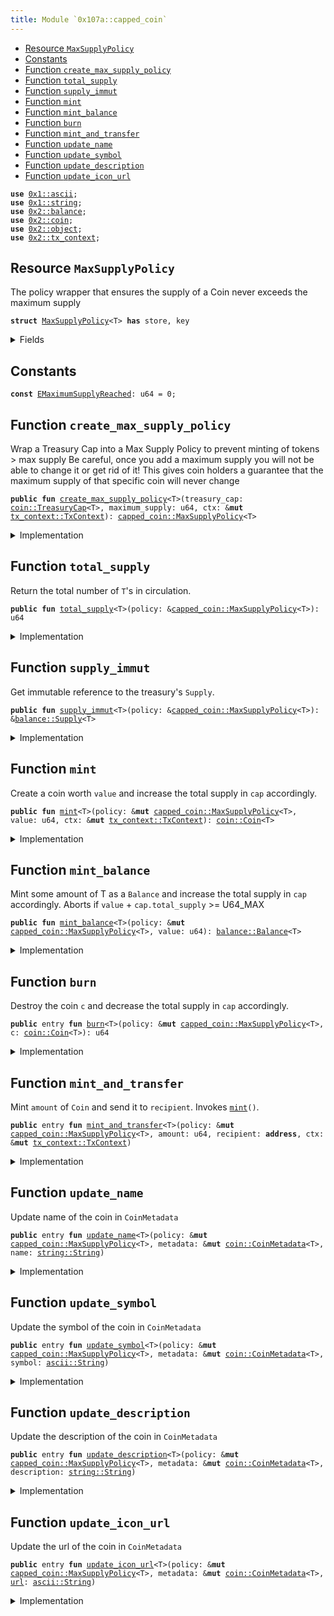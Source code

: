 ```yaml
---
title: Module `0x107a::capped_coin`
---
```




-  [Resource `MaxSupplyPolicy`](#0x107a_capped_coin_MaxSupplyPolicy)
-  [Constants](#@Constants_0)
-  [Function `create_max_supply_policy`](#0x107a_capped_coin_create_max_supply_policy)
-  [Function `total_supply`](#0x107a_capped_coin_total_supply)
-  [Function `supply_immut`](#0x107a_capped_coin_supply_immut)
-  [Function `mint`](#0x107a_capped_coin_mint)
-  [Function `mint_balance`](#0x107a_capped_coin_mint_balance)
-  [Function `burn`](#0x107a_capped_coin_burn)
-  [Function `mint_and_transfer`](#0x107a_capped_coin_mint_and_transfer)
-  [Function `update_name`](#0x107a_capped_coin_update_name)
-  [Function `update_symbol`](#0x107a_capped_coin_update_symbol)
-  [Function `update_description`](#0x107a_capped_coin_update_description)
-  [Function `update_icon_url`](#0x107a_capped_coin_update_icon_url)


<pre><code><b>use</b> <a href="../move-stdlib/ascii.md#0x1_ascii">0x1::ascii</a>;
<b>use</b> <a href="../move-stdlib/string.md#0x1_string">0x1::string</a>;
<b>use</b> <a href="../sui-framework/balance.md#0x2_balance">0x2::balance</a>;
<b>use</b> <a href="../sui-framework/coin.md#0x2_coin">0x2::coin</a>;
<b>use</b> <a href="../sui-framework/object.md#0x2_object">0x2::object</a>;
<b>use</b> <a href="../sui-framework/tx_context.md#0x2_tx_context">0x2::tx_context</a>;
</code></pre>



<a name="0x107a_capped_coin_MaxSupplyPolicy"></a>

## Resource `MaxSupplyPolicy`

The policy wrapper that ensures the supply of a Coin never exceeds the maximum supply


<pre><code><b>struct</b> <a href="capped_coin.md#0x107a_capped_coin_MaxSupplyPolicy">MaxSupplyPolicy</a>&lt;T&gt; <b>has</b> store, key
</code></pre>



<details>
<summary>Fields</summary>


<dl>
<dt>
<code>id: <a href="../sui-framework/object.md#0x2_object_UID">object::UID</a></code>
</dt>
<dd>

</dd>
<dt>
<code>maximum_supply: u64</code>
</dt>
<dd>

</dd>
<dt>
<code>treasury_cap: <a href="../sui-framework/coin.md#0x2_coin_TreasuryCap">coin::TreasuryCap</a>&lt;T&gt;</code>
</dt>
<dd>

</dd>
</dl>


</details>

<a name="@Constants_0"></a>

## Constants


<a name="0x107a_capped_coin_EMaximumSupplyReached"></a>



<pre><code><b>const</b> <a href="capped_coin.md#0x107a_capped_coin_EMaximumSupplyReached">EMaximumSupplyReached</a>: u64 = 0;
</code></pre>



<a name="0x107a_capped_coin_create_max_supply_policy"></a>

## Function `create_max_supply_policy`

Wrap a Treasury Cap into a Max Supply Policy to prevent minting of tokens > max supply
Be careful, once you add a maximum supply you will not be able to change it or get rid of it!
This gives coin holders a guarantee that the maximum supply of that specific coin will never change


<pre><code><b>public</b> <b>fun</b> <a href="capped_coin.md#0x107a_capped_coin_create_max_supply_policy">create_max_supply_policy</a>&lt;T&gt;(treasury_cap: <a href="../sui-framework/coin.md#0x2_coin_TreasuryCap">coin::TreasuryCap</a>&lt;T&gt;, maximum_supply: u64, ctx: &<b>mut</b> <a href="../sui-framework/tx_context.md#0x2_tx_context_TxContext">tx_context::TxContext</a>): <a href="capped_coin.md#0x107a_capped_coin_MaxSupplyPolicy">capped_coin::MaxSupplyPolicy</a>&lt;T&gt;
</code></pre>



<details>
<summary>Implementation</summary>


<pre><code><b>public</b> <b>fun</b> <a href="capped_coin.md#0x107a_capped_coin_create_max_supply_policy">create_max_supply_policy</a>&lt;T&gt;(treasury_cap: TreasuryCap&lt;T&gt;, maximum_supply: u64, ctx: &<b>mut</b> TxContext): <a href="capped_coin.md#0x107a_capped_coin_MaxSupplyPolicy">MaxSupplyPolicy</a>&lt;T&gt; {
    <a href="capped_coin.md#0x107a_capped_coin_MaxSupplyPolicy">MaxSupplyPolicy</a> {
        id: <a href="../sui-framework/object.md#0x2_object_new">object::new</a>(ctx),
        maximum_supply,
        treasury_cap,
    }
}
</code></pre>



</details>

<a name="0x107a_capped_coin_total_supply"></a>

## Function `total_supply`

Return the total number of <code>T</code>'s in circulation.


<pre><code><b>public</b> <b>fun</b> <a href="capped_coin.md#0x107a_capped_coin_total_supply">total_supply</a>&lt;T&gt;(policy: &<a href="capped_coin.md#0x107a_capped_coin_MaxSupplyPolicy">capped_coin::MaxSupplyPolicy</a>&lt;T&gt;): u64
</code></pre>



<details>
<summary>Implementation</summary>


<pre><code><b>public</b> <b>fun</b> <a href="capped_coin.md#0x107a_capped_coin_total_supply">total_supply</a>&lt;T&gt;(policy: &<a href="capped_coin.md#0x107a_capped_coin_MaxSupplyPolicy">MaxSupplyPolicy</a>&lt;T&gt;): u64 {
    <a href="../sui-framework/coin.md#0x2_coin_total_supply">coin::total_supply</a>(&policy.treasury_cap)
}
</code></pre>



</details>

<a name="0x107a_capped_coin_supply_immut"></a>

## Function `supply_immut`

Get immutable reference to the treasury's <code>Supply</code>.


<pre><code><b>public</b> <b>fun</b> <a href="capped_coin.md#0x107a_capped_coin_supply_immut">supply_immut</a>&lt;T&gt;(policy: &<a href="capped_coin.md#0x107a_capped_coin_MaxSupplyPolicy">capped_coin::MaxSupplyPolicy</a>&lt;T&gt;): &<a href="../sui-framework/balance.md#0x2_balance_Supply">balance::Supply</a>&lt;T&gt;
</code></pre>



<details>
<summary>Implementation</summary>


<pre><code><b>public</b> <b>fun</b> <a href="capped_coin.md#0x107a_capped_coin_supply_immut">supply_immut</a>&lt;T&gt;(policy: &<a href="capped_coin.md#0x107a_capped_coin_MaxSupplyPolicy">MaxSupplyPolicy</a>&lt;T&gt;): &Supply&lt;T&gt; {
    <a href="../sui-framework/coin.md#0x2_coin_supply_immut">coin::supply_immut</a>(&policy.treasury_cap)
}
</code></pre>



</details>

<a name="0x107a_capped_coin_mint"></a>

## Function `mint`

Create a coin worth <code>value</code> and increase the total supply
in <code>cap</code> accordingly.


<pre><code><b>public</b> <b>fun</b> <a href="capped_coin.md#0x107a_capped_coin_mint">mint</a>&lt;T&gt;(policy: &<b>mut</b> <a href="capped_coin.md#0x107a_capped_coin_MaxSupplyPolicy">capped_coin::MaxSupplyPolicy</a>&lt;T&gt;, value: u64, ctx: &<b>mut</b> <a href="../sui-framework/tx_context.md#0x2_tx_context_TxContext">tx_context::TxContext</a>): <a href="../sui-framework/coin.md#0x2_coin_Coin">coin::Coin</a>&lt;T&gt;
</code></pre>



<details>
<summary>Implementation</summary>


<pre><code><b>public</b> <b>fun</b> <a href="capped_coin.md#0x107a_capped_coin_mint">mint</a>&lt;T&gt;(
    policy: &<b>mut</b> <a href="capped_coin.md#0x107a_capped_coin_MaxSupplyPolicy">MaxSupplyPolicy</a>&lt;T&gt;, value: u64, ctx: &<b>mut</b> TxContext,
): Coin&lt;T&gt; {
    <b>assert</b>!(<a href="capped_coin.md#0x107a_capped_coin_total_supply">total_supply</a>(policy) + value &lt;= policy.maximum_supply, <a href="capped_coin.md#0x107a_capped_coin_EMaximumSupplyReached">EMaximumSupplyReached</a>);
    <a href="../sui-framework/coin.md#0x2_coin_mint">coin::mint</a>(&<b>mut</b> policy.treasury_cap, value, ctx)
}
</code></pre>



</details>

<a name="0x107a_capped_coin_mint_balance"></a>

## Function `mint_balance`

Mint some amount of T as a <code>Balance</code> and increase the total
supply in <code>cap</code> accordingly.
Aborts if <code>value</code> + <code>cap.total_supply</code> >= U64_MAX


<pre><code><b>public</b> <b>fun</b> <a href="capped_coin.md#0x107a_capped_coin_mint_balance">mint_balance</a>&lt;T&gt;(policy: &<b>mut</b> <a href="capped_coin.md#0x107a_capped_coin_MaxSupplyPolicy">capped_coin::MaxSupplyPolicy</a>&lt;T&gt;, value: u64): <a href="../sui-framework/balance.md#0x2_balance_Balance">balance::Balance</a>&lt;T&gt;
</code></pre>



<details>
<summary>Implementation</summary>


<pre><code><b>public</b> <b>fun</b> <a href="capped_coin.md#0x107a_capped_coin_mint_balance">mint_balance</a>&lt;T&gt;(
    policy: &<b>mut</b> <a href="capped_coin.md#0x107a_capped_coin_MaxSupplyPolicy">MaxSupplyPolicy</a>&lt;T&gt;, value: u64
): Balance&lt;T&gt; {
    <b>assert</b>!(<a href="capped_coin.md#0x107a_capped_coin_total_supply">total_supply</a>(policy) + value &lt;= policy.maximum_supply, <a href="capped_coin.md#0x107a_capped_coin_EMaximumSupplyReached">EMaximumSupplyReached</a>);
    <a href="../sui-framework/coin.md#0x2_coin_mint_balance">coin::mint_balance</a>(&<b>mut</b> policy.treasury_cap, value)
}
</code></pre>



</details>

<a name="0x107a_capped_coin_burn"></a>

## Function `burn`

Destroy the coin <code>c</code> and decrease the total supply in <code>cap</code>
accordingly.


<pre><code><b>public</b> entry <b>fun</b> <a href="capped_coin.md#0x107a_capped_coin_burn">burn</a>&lt;T&gt;(policy: &<b>mut</b> <a href="capped_coin.md#0x107a_capped_coin_MaxSupplyPolicy">capped_coin::MaxSupplyPolicy</a>&lt;T&gt;, c: <a href="../sui-framework/coin.md#0x2_coin_Coin">coin::Coin</a>&lt;T&gt;): u64
</code></pre>



<details>
<summary>Implementation</summary>


<pre><code><b>public</b> entry <b>fun</b> <a href="capped_coin.md#0x107a_capped_coin_burn">burn</a>&lt;T&gt;(policy: &<b>mut</b> <a href="capped_coin.md#0x107a_capped_coin_MaxSupplyPolicy">MaxSupplyPolicy</a>&lt;T&gt;, c: Coin&lt;T&gt;): u64 {
    <a href="../sui-framework/coin.md#0x2_coin_burn">coin::burn</a>(&<b>mut</b> policy.treasury_cap, c)
}
</code></pre>



</details>

<a name="0x107a_capped_coin_mint_and_transfer"></a>

## Function `mint_and_transfer`

Mint <code>amount</code> of <code>Coin</code> and send it to <code>recipient</code>. Invokes <code><a href="capped_coin.md#0x107a_capped_coin_mint">mint</a>()</code>.


<pre><code><b>public</b> entry <b>fun</b> <a href="capped_coin.md#0x107a_capped_coin_mint_and_transfer">mint_and_transfer</a>&lt;T&gt;(policy: &<b>mut</b> <a href="capped_coin.md#0x107a_capped_coin_MaxSupplyPolicy">capped_coin::MaxSupplyPolicy</a>&lt;T&gt;, amount: u64, recipient: <b>address</b>, ctx: &<b>mut</b> <a href="../sui-framework/tx_context.md#0x2_tx_context_TxContext">tx_context::TxContext</a>)
</code></pre>



<details>
<summary>Implementation</summary>


<pre><code><b>public</b> entry <b>fun</b> <a href="capped_coin.md#0x107a_capped_coin_mint_and_transfer">mint_and_transfer</a>&lt;T&gt;(
   policy: &<b>mut</b> <a href="capped_coin.md#0x107a_capped_coin_MaxSupplyPolicy">MaxSupplyPolicy</a>&lt;T&gt;, amount: u64, recipient: <b>address</b>, ctx: &<b>mut</b> TxContext
) {
    <b>assert</b>!(<a href="capped_coin.md#0x107a_capped_coin_total_supply">total_supply</a>(policy) + amount &lt;= policy.maximum_supply, <a href="capped_coin.md#0x107a_capped_coin_EMaximumSupplyReached">EMaximumSupplyReached</a>);
    <a href="../sui-framework/coin.md#0x2_coin_mint_and_transfer">coin::mint_and_transfer</a>(&<b>mut</b> policy.treasury_cap, amount, recipient, ctx)
}
</code></pre>



</details>

<a name="0x107a_capped_coin_update_name"></a>

## Function `update_name`

Update name of the coin in <code>CoinMetadata</code>


<pre><code><b>public</b> entry <b>fun</b> <a href="capped_coin.md#0x107a_capped_coin_update_name">update_name</a>&lt;T&gt;(policy: &<b>mut</b> <a href="capped_coin.md#0x107a_capped_coin_MaxSupplyPolicy">capped_coin::MaxSupplyPolicy</a>&lt;T&gt;, metadata: &<b>mut</b> <a href="../sui-framework/coin.md#0x2_coin_CoinMetadata">coin::CoinMetadata</a>&lt;T&gt;, name: <a href="../move-stdlib/string.md#0x1_string_String">string::String</a>)
</code></pre>



<details>
<summary>Implementation</summary>


<pre><code><b>public</b> entry <b>fun</b> <a href="capped_coin.md#0x107a_capped_coin_update_name">update_name</a>&lt;T&gt;(
    policy: &<b>mut</b> <a href="capped_coin.md#0x107a_capped_coin_MaxSupplyPolicy">MaxSupplyPolicy</a>&lt;T&gt;, metadata: &<b>mut</b> CoinMetadata&lt;T&gt;, name: <a href="../move-stdlib/string.md#0x1_string_String">string::String</a>
) {
    <a href="../sui-framework/coin.md#0x2_coin_update_name">coin::update_name</a>(&policy.treasury_cap, metadata, name)
}
</code></pre>



</details>

<a name="0x107a_capped_coin_update_symbol"></a>

## Function `update_symbol`

Update the symbol of the coin in <code>CoinMetadata</code>


<pre><code><b>public</b> entry <b>fun</b> <a href="capped_coin.md#0x107a_capped_coin_update_symbol">update_symbol</a>&lt;T&gt;(policy: &<b>mut</b> <a href="capped_coin.md#0x107a_capped_coin_MaxSupplyPolicy">capped_coin::MaxSupplyPolicy</a>&lt;T&gt;, metadata: &<b>mut</b> <a href="../sui-framework/coin.md#0x2_coin_CoinMetadata">coin::CoinMetadata</a>&lt;T&gt;, symbol: <a href="../move-stdlib/ascii.md#0x1_ascii_String">ascii::String</a>)
</code></pre>



<details>
<summary>Implementation</summary>


<pre><code><b>public</b> entry <b>fun</b> <a href="capped_coin.md#0x107a_capped_coin_update_symbol">update_symbol</a>&lt;T&gt;(
    policy: &<b>mut</b> <a href="capped_coin.md#0x107a_capped_coin_MaxSupplyPolicy">MaxSupplyPolicy</a>&lt;T&gt;, metadata: &<b>mut</b> CoinMetadata&lt;T&gt;, symbol: <a href="../move-stdlib/ascii.md#0x1_ascii_String">ascii::String</a>
) {
    <a href="../sui-framework/coin.md#0x2_coin_update_symbol">coin::update_symbol</a>(&policy.treasury_cap, metadata, symbol)
}
</code></pre>



</details>

<a name="0x107a_capped_coin_update_description"></a>

## Function `update_description`

Update the description of the coin in <code>CoinMetadata</code>


<pre><code><b>public</b> entry <b>fun</b> <a href="capped_coin.md#0x107a_capped_coin_update_description">update_description</a>&lt;T&gt;(policy: &<b>mut</b> <a href="capped_coin.md#0x107a_capped_coin_MaxSupplyPolicy">capped_coin::MaxSupplyPolicy</a>&lt;T&gt;, metadata: &<b>mut</b> <a href="../sui-framework/coin.md#0x2_coin_CoinMetadata">coin::CoinMetadata</a>&lt;T&gt;, description: <a href="../move-stdlib/string.md#0x1_string_String">string::String</a>)
</code></pre>



<details>
<summary>Implementation</summary>


<pre><code><b>public</b> entry <b>fun</b> <a href="capped_coin.md#0x107a_capped_coin_update_description">update_description</a>&lt;T&gt;(
    policy: &<b>mut</b> <a href="capped_coin.md#0x107a_capped_coin_MaxSupplyPolicy">MaxSupplyPolicy</a>&lt;T&gt;, metadata: &<b>mut</b> CoinMetadata&lt;T&gt;, description: <a href="../move-stdlib/string.md#0x1_string_String">string::String</a>
) {
    <a href="../sui-framework/coin.md#0x2_coin_update_description">coin::update_description</a>(&policy.treasury_cap, metadata, description)
}
</code></pre>



</details>

<a name="0x107a_capped_coin_update_icon_url"></a>

## Function `update_icon_url`

Update the url of the coin in <code>CoinMetadata</code>


<pre><code><b>public</b> entry <b>fun</b> <a href="capped_coin.md#0x107a_capped_coin_update_icon_url">update_icon_url</a>&lt;T&gt;(policy: &<b>mut</b> <a href="capped_coin.md#0x107a_capped_coin_MaxSupplyPolicy">capped_coin::MaxSupplyPolicy</a>&lt;T&gt;, metadata: &<b>mut</b> <a href="../sui-framework/coin.md#0x2_coin_CoinMetadata">coin::CoinMetadata</a>&lt;T&gt;, <a href="../sui-framework/url.md#0x2_url">url</a>: <a href="../move-stdlib/ascii.md#0x1_ascii_String">ascii::String</a>)
</code></pre>



<details>
<summary>Implementation</summary>


<pre><code><b>public</b> entry <b>fun</b> <a href="capped_coin.md#0x107a_capped_coin_update_icon_url">update_icon_url</a>&lt;T&gt;(
    policy: &<b>mut</b> <a href="capped_coin.md#0x107a_capped_coin_MaxSupplyPolicy">MaxSupplyPolicy</a>&lt;T&gt;, metadata: &<b>mut</b> CoinMetadata&lt;T&gt;, <a href="../sui-framework/url.md#0x2_url">url</a>: <a href="../move-stdlib/ascii.md#0x1_ascii_String">ascii::String</a>
) {
    <a href="../sui-framework/coin.md#0x2_coin_update_icon_url">coin::update_icon_url</a>(&policy.treasury_cap, metadata, <a href="../sui-framework/url.md#0x2_url">url</a>)
}
</code></pre>



</details>
